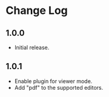 # Change Log

## 1.0.0

* Initial release.

## 1.0.1

* Enable plugin for viewer mode.
* Add "pdf" to the supported editors.
